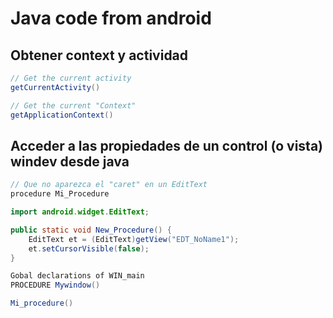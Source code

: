 # Java code from android

## Obtener context y actividad

```java
// Get the current activity
getCurrentActivity()

// Get the current "Context"
getApplicationContext()
```

## Acceder a las propiedades de un control (o vista) windev desde java

```java
// Que no aparezca el "caret" en un EditText
procedure Mi_Procedure

import android.widget.EditText;

public static void New_Procedure() {
	EditText et = (EditText)getView("EDT_NoName1");
	et.setCursorVisible(false);	
}
```

```java
Gobal declarations of WIN_main
PROCEDURE Mywindow()

Mi_procedure()
```
